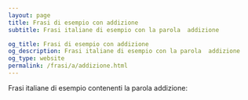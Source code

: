 ```yaml
---
layout: page
title: Frasi di esempio con addizione 
subtitle: Frasi italiane di esempio con la parola  addizione

og_title: Frasi di esempio con addizione 
og_description: Frasi italiane di esempio con la parola  addizione
og_type: website
permalink: /frasi/a/addizione.html
---
```


Frasi italiane di esempio contenenti la parola addizione:


